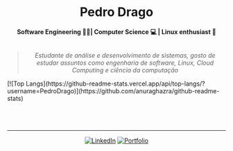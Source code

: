 <h1 align="center"> Pedro Drago </h1>


    
<div align="center">
<b>Software Engineering 👨‍💻| Computer Science 💻  | Linux enthusiast 🐧 </b>
<br>
<br>

<blockquote>
    <p><i>
        Estudante de análise e desenvolvimento de sistemas, gosto de estudar assuntos como engenharia de software, Linux, Cloud Computing e ciência da computação
    </i></p>    
</blockquote>
</div>
<div>
    [![Top Langs](https://github-readme-stats.vercel.app/api/top-langs/?username=PedroDrago)](https://github.com/anuraghazra/github-readme-stats)
</div>

<br>
<br>
<br>

---

          
<div align="center">

[![LinkedIn](https://img.shields.io/badge/linkedin-%230077B5.svg?style=for-the-badge&logo=linkedin&logoColor=white)](https://www.linkedin.com/in/pedro-drago/)
[![Portfolio](https://img.shields.io/badge/Portfolio-orange?style=for-the-badge&logo=accenture)](https://pedrodrago.github.io/Portfolio/)
</div>


